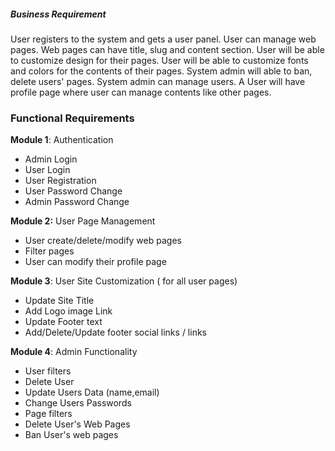 ##### Business Requirement
User registers to the system and gets a user panel. User can manage web pages. Web pages can have title, slug and content section. User will be able to customize design for their pages. User will be able to customize fonts and colors for the contents of their pages. System admin will able to ban, delete users' pages. System admin can manage users. A User will have profile page where user can manage contents like other pages. 


### **Functional Requirements**
**Module 1**: Authentication
- Admin Login
- User Login
- User Registration
- User Password Change
- Admin Password Change

**Module 2:** User Page Management
- User create/delete/modify web pages
- Filter pages
- User can modify their profile page

**Module 3**:  User Site Customization ( for all user pages)
- Update Site Title
- Add Logo image Link
- Update Footer text
- Add/Delete/Update footer social links / links

**Module 4**: Admin Functionality
- User filters
- Delete User
- Update Users Data (name,email)
- Change Users Passwords
- Page filters
- Delete User's Web Pages
- Ban User's web pages
